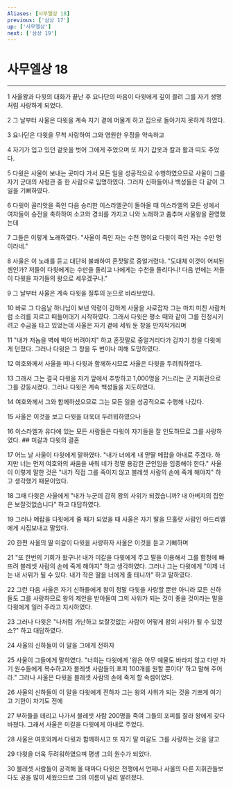 ```yaml
---
Aliases: [사무엘상 18]
previous: ['삼상 17']
up: ['사무엘상']
next: ['삼상 19']
---
```

# 사무엘상 18

***


1 사울왕과 다윗의 대화가 끝난 후 요나단의 마음이 다윗에게 깊이 끌려 그를 자기 생명처럼 사랑하게 되었다. 

2 그 날부터 사울은 다윗을 계속 자기 곁에 머물게 하고 집으로 돌아가지 못하게 하였다. 

3 요나단은 다윗을 무척 사랑하여 그와 영원한 우정을 약속하고 

4 자기가 입고 있던 겉옷을 벗어 그에게 주었으며 또 자기 갑옷과 칼과 활과 띠도 주었다. 

5 다윗은 사울이 보내는 곳마다 가서 모든 일을 성공적으로 수행하였으므로 사울이 그를 자기 군대의 사령관 중 한 사람으로 임명하였다. 그러자 신하들이나 백성들은 다 같이 그 일을 기뻐하였다. 

6 다윗이 골리앗을 죽인 다음 승리한 이스라엘군이 돌아올 때 이스라엘의 모든 성에서 여자들이 승전을 축하하여 소고와 경쇠를 가지고 나와 노래하고 춤추며 사울왕을 환영했는데 

7 그들은 이렇게 노래하였다. "사울이 죽인 자는 수천 명이요 다윗이 죽인 자는 수만 명이라네." 

8 사울은 이 노래를 듣고 대단히 불쾌하여 혼잣말로 중얼거렸다. "도대체 이것이 어찌된 셈인가? 저들이 다윗에게는 수만을 돌리고 나에게는 수천을 돌리다니! 다음 번에는 저들이 다윗을 자기들의 왕으로 세우겠구나." 

9 그 날부터 사울은 계속 다윗을 질투의 눈으로 바라보았다. 

10 바로 그 다음날 하나님이 보낸 악령이 강하게 사울을 사로잡자 그는 마치 미친 사람처럼 소리를 지르고 떠들어대기 시작하였다. 그래서 다윗은 평소 때와 같이 그를 진정시키려고 수금을 타고 있었는데 사울은 자기 곁에 세워 둔 창을 만지작거리며 

11 "내가 저놈을 벽에 박아 버려야지" 하고 혼잣말로 중얼거리다가 갑자기 창을 다윗에게 던졌다. 그러나 다윗은 그 창을 두 번이나 피해 도망하였다. 

12 여호와께서 사울을 떠나 다윗과 함께하시므로 사울은 다윗을 두려워하였다. 

13 그래서 그는 결국 다윗을 자기 앞에서 추방하고 1,000명을 거느리는 군 지휘관으로 그를 강등시켰다. 그러나 다윗은 계속 백성들을 지도하였다. 

14 여호와께서 그와 함께하셨으므로 그는 모든 일을 성공적으로 수행해 나갔다. 

15 사울은 이것을 보고 다윗을 더욱더 두려워하였으나 

16 이스라엘과 유다에 있는 모든 사람들은 다윗이 자기들을 잘 인도하므로 그를 사랑하였다. ## 미갈과 다윗의 결혼 

17 어느 날 사울이 다윗에게 말하였다. "내가 너에게 내 맏딸 메랍을 아내로 주겠다. 하지만 너는 먼저 여호와의 싸움을 싸워 네가 정말 용감한 군인임을 입증해야 한다." 사울이 이렇게 말한 것은 "내가 직접 그를 죽이지 않고 블레셋 사람의 손에 죽게 해야지" 하고 생각했기 때문이었다. 

18 그때 다윗은 사울에게 "내가 누군데 감히 왕의 사위가 되겠습니까? 내 아버지의 집안은 보잘것없습니다" 하고 대답하였다. 

19 그러나 메랍을 다윗에게 줄 때가 되었을 때 사울은 자기 딸을 므홀랏 사람인 아드리엘에게 시집보내고 말았다. 

20 한편 사울의 딸 미갈이 다윗을 사랑하자 사울은 이것을 듣고 기뻐하며 

21 "또 한번의 기회가 왔구나! 내가 미갈을 다윗에게 주고 딸을 이용해서 그를 함정에 빠뜨려 블레셋 사람의 손에 죽게 해야지" 하고 생각하였다. 그러나 그는 다윗에게 "이제 너는 내 사위가 될 수 있다. 내가 작은 딸을 너에게 줄 테니까" 하고 말하였다. 

22 그런 다음 사울은 자기 신하들에게 왕이 정말 다윗을 사랑할 뿐만 아니라 모든 신하들도 그를 사랑하므로 왕의 제안을 받아들여 그의 사위가 되는 것이 좋을 것이라는 말을 다윗에게 일러 주라고 지시하였다. 

23 그러나 다윗은 "나처럼 가난하고 보잘것없는 사람이 어떻게 왕의 사위가 될 수 있겠소?" 하고 대답하였다. 

24 사울의 신하들이 이 말을 그에게 전하자 

25 사울이 그들에게 말하였다. "너희는 다윗에게 '왕은 아무 예물도 바라지 않고 다만 자기 원수들에게 복수하고자 블레셋 사람들의 포피 100개를 원할 뿐이다' 하고 말해 주어라." 그러나 사울은 다윗을 블레셋 사람의 손에 죽게 할 속셈이었다. 

26 사울의 신하들이 이 말을 다윗에게 전하자 그는 왕의 사위가 되는 것을 기쁘게 여기고 기한이 차기도 전에 

27 부하들을 데리고 나가서 블레셋 사람 200명을 죽여 그들의 포피를 잘라 왕에게 갖다 바쳤다. 그래서 사울은 미갈을 다윗에게 아내로 주었다. 

28 사울은 여호와께서 다윗과 함께하시고 또 자기 딸 미갈도 그를 사랑하는 것을 알고 

29 다윗을 더욱 두려워하였으며 평생 그의 원수가 되었다. 

30 블레셋 사람들이 공격해 올 때마다 다윗은 전쟁에서 언제나 사울의 다른 지휘관들보다도 공을 많이 세웠으므로 그의 이름이 널리 알려졌다.
